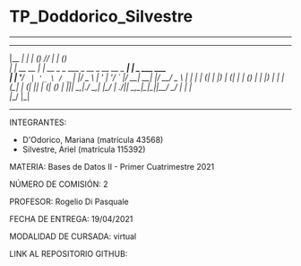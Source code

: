 # TP_Doddorico_Silvestre
 
*********************************************************************************
  _______        _           _                     __       _   _           
 |__   __|      | |         (_)                   /_/      | | (_)          
    | |_ __ __ _| |__   __ _ _  ___    _ __  _ __ __ _  ___| |_ _  ___ ___  
    | | '__/ _` | '_ \ / _` | |/ _ \  | '_ \| '__/ _` |/ __| __| |/ __/ _ \ 
    | | | | (_| | |_) | (_| | | (_) | | |_) | | | (_| | (__| |_| | (_| (_) |
    |_|_|  \__,_|_.__/ \__,_| |\___/  | .__/|_|  \__,_|\___|\__|_|\___\___/ 
                           _/ |       | |                                   
                          |__/        |_|                                   
*********************************************************************************


INTEGRANTES:
- D'Odorico, Mariana (matrícula 43568)
- Silvestre, Ariel (matrícula 115392)

MATERIA: Bases de Datos II - Primer Cuatrimestre 2021

NÚMERO DE COMISIÓN: 2

PROFESOR: Rogelio Di Pasquale

FECHA DE ENTREGA: 19/04/2021

MODALIDAD DE CURSADA: virtual

LINK AL REPOSITORIO GITHUB: 


